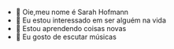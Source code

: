 - 👋 Oie,meu nome é Sarah Hofmann
- 👀 Eu estou interessado em ser alguém na vida
- 🌱 Estou aprendendo coisas novas
- 💞️ Eu gosto de escutar músicas


<!---
SarinhaHofmann/SarinhaHofmann is a ✨ special ✨ repository because its `README.md` (this file) appears on your GitHub profile.
You can click the Preview link to take a look at your changes.
--->
